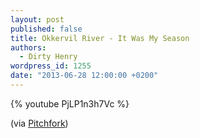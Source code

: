 ```yaml
---
layout: post
published: false
title: Okkervil River - It Was My Season
authors:
  - Dirty Henry
wordpress_id: 1255
date: "2013-06-28 12:00:00 +0200"
---
```


{% youtube PjLP1n3h7Vc %}

(via
[Pitchfork](http://pitchfork.com/news/51199-watchlisten-okkervil-river-share-new-song-it-was-my-season-via-lyric-video/))
